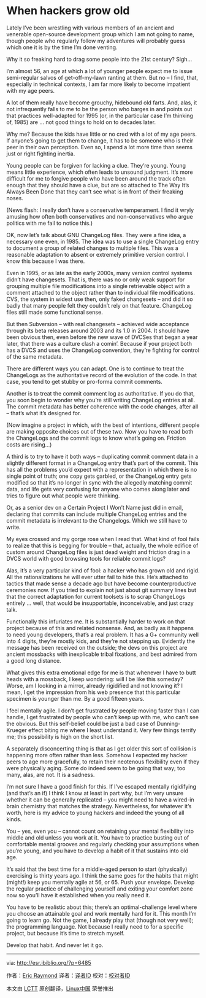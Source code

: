When hackers grow old
================================================================================
Lately I’ve been wrestling with various members of an ancient and venerable open-source development group which I am not going to name, though people who regularly follow my adventures will probably guess which one it is by the time I’m done venting.

Why it so freaking hard to drag some people into the 21st century? Sigh…

I’m almost 56, an age at which a lot of younger people expect me to issue semi-regular salvos of get-off-my-lawn ranting at them. But no – I find, that, especially in technical contexts, I am far more likely to become impatient with my age peers.

A lot of them really have become grouchy, hidebound old farts. And, alas, it not infrequently falls to me to be the person who barges in and points out that practices well-adapted for 1995 (or, in the particular case I’m thinking of, 1985) are … not good things to hold on to decades later.

Why me? Because the kids have little or no cred with a lot of my age peers. If anyone’s going to get them to change, it has to be someone who is their peer in their own perception. Even so, I spend a lot more time than seems just or right fighting inertia.

Young people can be forgiven for lacking a clue. They’re young. Young means little experience, which often leads to unsound judgment. It’s more difficult for me to forgive people who have been around the track often enough that they should have a clue, but are so attached to The Way It’s Always Been Done that they can’t see what is in front of their freaking noses.

(News flash: I really don’t have a conservative temperament. I find it wryly amusing how often both conservatives and non-conservatives who argue politics with me fail to notice this.)

OK, now let’s talk about GNU ChangeLog files. They were a fine idea, a necessary one even, in 1985. The idea was to use a single ChangeLog entry to document a group of related changes to multiple files. This was a reasonable adaptation to absent or extremely primitive version control. I know this because I was there.

Even in 1995, or as late as the early 2000s, many version control systems didn’t have changesets. That is, there was no or only weak support for grouping multiple file modifications into a single retrievable object with a comment attached to the object rather than to individual file modifications. CVS, the system in widest use then, only faked changesets – and did it so badly that many people felt they couldn’t rely on that feature. ChangeLog files still made some functional sense.

But then Subversion – with real changesets – achieved wide acceptance through its beta releases around 2003 and its 1.0 in 2004. It should have been obvious then, even before the new wave of DVCSes that began a year later, that there was a culture clash a comin’. Because if your project both has a DVCS and uses the ChangeLog convention, they’re fighting for control of the same metadata.

There are different ways you can adapt. One is to continue to treat the ChangeLogs as the authoritative record of the evolution of the code. In that case, you tend to get stubby or pro-forma commit comments.

Another is to treat the commit comment log as authoritative. If you do that, you soon begin to wonder why you’re still writing ChangeLog entries at all. The commit metadata has better coherence with the code changes, after all – that’s what it’s designed for.

(Now imagine a project in which, with the best of intentions, different people are making opposite choices out of these two. Now you have to read both the ChangeLogs and the commit logs to know what’s going on. Friction costs are rising…)

A third is to try to have it both ways – duplicating commit comment data in a slightly different format in a ChangeLog entry that’s part of the commit. This has all the problems you’d expect with a representation in which there is no single point of truth; one copy gets garbled, or the ChangeLog entry gets modified so that it’s no longer in sync with the allegedly matching commit data, and life gets very confusing for anyone who comes along later and tries to figure out what people were thinking.

Or, as a senior dev on a Certain Project I Won’t Name just did in email, declaring that commits can include multiple ChangeLog entries and the commit metadata is irrelevant to the Changelogs. Which we still have to write.

My eyes crossed and my gorge rose when I read that. What kind of fool fails to realize that this is begging for trouble – that, actually, the whole edifice of custom around ChangeLog files is just dead weight and friction drag in a DVCS world with good browsing tools for reliable commit logs?

Alas, it’s a very particular kind of fool: a hacker who has grown old and rigid. All the rationalizations he will ever utter fail to hide this. He’s attached to tactics that made sense a decade ago but have become counterproductive ceremonies now. If you tried to explain not just about git summary lines but that the correct adaptation for current toolsets is to scrap ChangeLogs entirely … well, that would be insupportable, inconceivable, and just crazy talk.

Functionally this infuriates me. It is substantially harder to work on that project because of this and related nonsense. And, as badly as it happens to need young developers, that’s a real problem. It has a G+ community well into 4 digits, they’re mostly kids, and they’re not stepping up. Evidently the message has been received on the outside; the devs on this project are ancient mossbacks with inexplicable tribal fixations, and best admired from a good long distance.

What gives this extra emotional edge for me is that whenever I have to butt heads with a mossback, I keep wondering: will I be like this someday? Worse, am I looking in a mirror, already rigidified and not knowing it? I mean, I get the impression from his web presence that this particular specimen is younger than me. By a good fifteen years.

I feel mentally agile. I don’t get frustrated by people moving faster than I can handle, I get frustrated by people who can’t keep up with me, who can’t see the obvious. But this self-belief could be just a bad case of Dunning-Krueger effect biting me where I least understand it. Very few things terrify me; this possibility is high on the short list.

A separately disconcerting thing is that as I get older this sort of collision is happening more often rather than less. Somehow I expected my hacker peers to age more gracefully, to retain their neotenous flexibility even if they were physically aging. Some do indeed seem to be going that way; too many, alas, are not. It is a sadness.

I’m not sure I have a good finish for this. If I’ve escaped mentally rigidifying (and that’s an if) I think I know at least in part why, but I’m very unsure whether it can be generally replicated – you might need to have a wired-in brain chemistry that matches the strategy. Nevertheless, for whatever it’s worth, here is my advice to young hackers and indeed the young of all kinds.

You – yes, even you – cannot count on retaining your mental flexibility into middle and old unless you work at it. You have to practice busting out of comfortable mental grooves and regularly checking your assumptions when you’re young, and you have to develop a habit of it that sustains into old age.

It’s said that the best time for a middle-aged person to start (physically) exercising is thirty years ago. I think the same goes for the habits that might (might!) keep you mentally agile at 56, or 65. Push your envelope. Develop the regular practice of challenging yourself and exiting your comfort zone now so you’ll have it established when you really need it.

You have to be realistic about this; there’s an optimal-challenge level where you choose an attainable goal and work mentally hard for it. This month I’m going to learn go. Not the game, I already play that (though not very well); the programming language. Not because I really need to for a specific project, but because it’s time to stretch myself.

Develop that habit. And never let it go.

--------------------------------------------------------------------------------

via: http://esr.ibiblio.org/?p=6485

作者：[Eric Raymond][a]
译者：[译者ID](https://github.com/译者ID)
校对：[校对者ID](https://github.com/校对者ID)

本文由 [LCTT](https://github.com/LCTT/TranslateProject) 原创翻译，[Linux中国](http://linux.cn/) 荣誉推出

[a]:http://esr.ibiblio.org/?author=2
